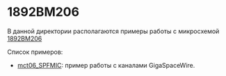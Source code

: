 # 1892ВМ206

В данной директории располагаются примеры работы с микросхемой [1892ВМ206](https://support.elvees.com/docs/Microchips/1892VM206/)

Список примеров:

- [mct06_SPFMIC](./mct06_SPFMIC/): пример работы с каналами GigaSpaceWire.
